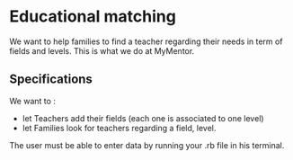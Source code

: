 <h1>Educational matching</h1>
We want to help families to find a teacher regarding their needs in term of fields and levels. This is what we do at MyMentor. 
<h2>Specifications</h2>
We want to :
<ul>
  <li>let Teachers add their fields (each one is associated to one level)</li>
  <li>let Families look for teachers regarding a field, level.</li>
</ul>
<p>The user must be able to enter data by running your .rb file in his terminal.</p>